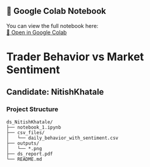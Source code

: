 ## 🚀 Google Colab Notebook
You can view the full notebook here:  
[🔗 Open in Google Colab](https://colab.research.google.com/drive/1JSSsvsdHE2u38vRAnzRVEXvvC06QA4FY?usp=sharing)
#  Trader Behavior vs Market Sentiment

**Candidate:** NitishKhatale  
---
###  Project Structure
```
ds_NitishKhatale/
├── notebook_1.ipynb
├── csv_files/
│   └── daily_behavior_with_sentiment.csv
├── outputs/
│   └── *.png
├── ds_report.pdf
└── README.md
```
